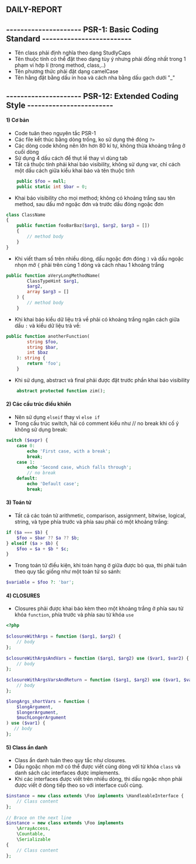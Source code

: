 ## DAILY-REPORT
## --------------------- PSR-1: Basic Coding Standard -------------------------
- Tên class phải định nghĩa theo dạng StudlyCaps
- Tên thuộc tính có thể đặt theo dạng tùy ý nhưng phải đồng nhất trong 1 phạm vi hớp lí (trong method, class,..)
- Tên phương thức phải đặt dạng camelCase
- Tên hằng đặt bằng dấu in hoa và cách nha bằng dấu gạch dưới "_"
## --------------------- PSR-12: Extended Coding Style ------------------------
#### 1) Cơ bản
- Code tuân theo nguyên tắc PSR-1
- Các file kết thúc bằng dòng trống, ko sử dụng thẻ đóng `?>`
- Các dòng code không nên lớn hơn 80 kí tự, không thừa khoảng trắng ở cuối dòng
- Sử dụng 4 dấu cách để thụt lề thay vì dùng tab
- Tất cả thuộc tính phải khai báo visibility, không sử dụng var, chỉ cách một dấu cách giữa kiểu khai báo và tên thuộc tính
```php
    public $foo = null;
    public static int $bar = 0;
```
- Khai báo visibility cho mọi method; không có khoảng trắng sau tên method, sau dấu mở ngoặc đơn và trước dấu đóng ngoặc đơn
```php
class ClassName
{
    public function fooBarBaz($arg1, $arg2, $arg3 = [])
    {
        // method body
    }
}
```
- Khi viết tham số trên nhiều dòng, dấu ngoặc đơn đóng `)` và dấu ngoặc nhọn mở `{` phải trên cùng 1 dòng và cách nhau 1 khoảng trắng
```php
public function aVeryLongMethodName(
        ClassTypeHint $arg1,
        $arg2,
        array $arg3 = []
    ) {
        // method body
    }
```
- Khi khai báo kiểu dữ liệu trả về phải có khoảng trắng ngăn cách giữa dấu `:` và kiểu dữ liệu trả về:
```php
public function anotherFunction(
        string $foo,
        string $bar,
        int $baz
    ): string {
        return 'foo';
    }
```
- Khi sử dụng, abstract và final phải được đặt trước phần khai báo visibility
```php
    abstract protected function zim();
```
#### 2) Các cấu trúc điều khiển
- Nên sử dụng `elseif` thay vì `else if`
- Trong cấu trúc switch, hải có comment kiểu như // no break khi cố ý không sử dụng break:
```php
switch ($expr) {
    case 0:
        echo 'First case, with a break';
        break;
    case 1:
        echo 'Second case, which falls through';
        // no break
    default:
        echo 'Default case';
        break;
```
#### 3) Toán tử
- Tất cả các toán tử arithmetic, comparison, assignment, bitwise, logical, string, và type phía trước và phía sau phải có một khoảng trắng:
```php
if ($a === $b) {
    $foo = $bar ?? $a ?? $b;
} elseif ($a > $b) {
    $foo = $a + $b * $c;
}
```
- Trong toán tử điều kiện, khi toán hạng ở giữa được bỏ qua, thì phải tuân theo quy tắc giống như một toán tử so sánh:
```php
$variable = $foo ?: 'bar';
```
#### 4) CLOSURES
- Closures phải được khai báo kèm theo một khoảng trắng ở phía sau từ khóa `function`, phía trước và phía sau từ khóa `use`
```php
<?php
 
$closureWithArgs = function ($arg1, $arg2) {
    // body
};
 
$closureWithArgsAndVars = function ($arg1, $arg2) use ($var1, $var2) {
    // body
};
 
$closureWithArgsVarsAndReturn = function ($arg1, $arg2) use ($var1, $var2): bool {
    // body
};

$longArgs_shortVars = function (
    $longArgument,
    $longerArgument,
    $muchLongerArgument
) use ($var1) {
   // body
};
```
#### 5) Class ẩn danh
- Class ẩn danh tuân theo quy tắc như closures.
- Dấu ngoặc nhọn mở có thể được viết cùng dòng với từ khóa `class` và danh sách các interfaces được implements.
- Khi các interfaces được viết trên nhiều dòng, thì dấu ngoặc nhọn phải được viết ở dòng tiếp theo so với interface cuối cùng.
```php
$instance = new class extends \Foo implements \HandleableInterface {
    // Class content
};
 
// Brace on the next line
$instance = new class extends \Foo implements
    \ArrayAccess,
    \Countable,
    \Serializable
{
    // Class content
};
```
